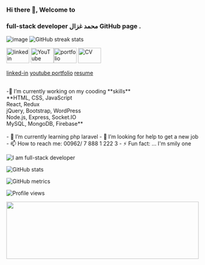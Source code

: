 ### Hi there 👋, Welcome to 
### full-stack developer  محمد غزال GitHub page . 

![image](https://user-images.githubusercontent.com/69714442/151793100-322f76ad-9b4d-432b-b184-371a934e4d2f.png)
![GitHub streak stats](https://github-readme-streak-stats.herokuapp.com/?user=Mohammad-Ghazal)  

 [<img src='https://cdn-icons-png.flaticon.com/512/174/174857.png' alt='linkedin' height='40' width='60'>](https://www.linkedin.com/in/mohammad-g-ghazal/) [<img src='https://upload.wikimedia.org/wikipedia/commons/0/09/YouTube_full-color_icon_%282017%29.svg' alt='YouTube' height='40' width='60'>](https://www.youtube.com/channel/UCt-0Wm2j7mvCP5MCic_EA1Q)[<img src='https://www.pinclipart.com/picdir/big/181-1814767_person-svg-png-icon-free-download-profile-icon.png' alt='portfolio' height='40' width='60'>](https://mohammad-ghazal.github.io/Ghazal-Portfolio/) [<img src='https://cdn-icons-png.flaticon.com/512/3135/3135800.png' alt='CV' height='40' width='60'>](https://1drv.ms/b/s!ArYGPvajeBNNgQjWA-JglJMaTMvd?e=QlmqeK) 
 

 
 
[linked-in](https://www.linkedin.com/in/mohammad-g-ghazal/) 
[ youtube ](https://www.youtube.com/channel/UCt-0Wm2j7mvCP5MCic_EA1Q) 
[portfolio](https://mohammad-ghazal.github.io/Ghazal-Portfolio/) 
[ resume ](https://1drv.ms/b/s!ArYGPvajeBNNgQjWA-JglJMaTMvd?e=QlmqeK) 


 





<br>
-🔭 I’m currently working on my cooding **skills**
<br>
**HTML, CSS, JavaScript
<br>
React, Redux
<br>
jQuery, Bootstrap, WordPress
<br>
Node.js, Express, Socket.IO
<br>
MySQL, MongoDB, Firebase**
<br>
<br>
- 🌱 I’m currently learning php laravel
- 🤔 I’m looking for help to get a new job
- 📫 How to reach me: 00962/ 7 888 1 222 3
- ⚡ Fun fact: ... I'm smily one 



![I am full-stack developer](https://media-exp1.licdn.com/dms/image/C4D16AQEHmodmBhqeyQ/profile-displaybackgroundimage-shrink_350_1400/0/1609525251539?e=1649289600&v=beta&t=2rldBL4azXo8AmBrTZ-NLoSr7nuTB75hXyS8tEDksLE)






![GitHub stats](https://github-readme-stats.vercel.app/api?username=Mohammad-Ghazal&show_icons=true)  

![GitHub metrics](https://metrics.lecoq.io/Mohammad-Ghazal)  


![Profile views](https://gpvc.arturio.dev/Mohammad-Ghazal)  





<img src="https://raw.githubusercontent.com/matfantinel/matfantinel/master/waves.svg" width="100%" height="150">
